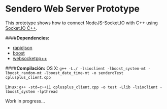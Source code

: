 # Sendero Web Server Prototype

This prototype shows how to connect NodeJS-Socket.IO with C++ using [Socket.IO C++](https://github.com/socketio/socket.io-client-cpp).

####**Dependencies:**
- [rapidjson](https://github.com/miloyip/rapidjson)
- [boost](http://www.boost.org/)
- [websocketpp++](https://github.com/zaphoyd/websocketpp)

####**Compilación:**
OS X:
`g++ -L./ -lsioclient -lboost_system-mt -lboost_random-mt -lboost_date_time-mt -o senderoTest cplusplus_client.cpp`

Linux:
`g++ -std=c++11 cplusplus_client.cpp -o test -Llib -lsioclient -lboost_system -lpthread`

Work in progress...
